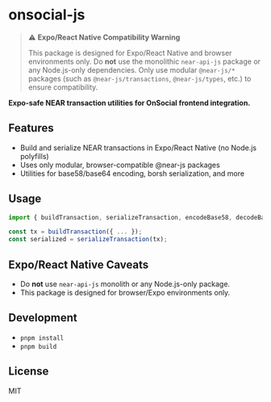 # onsocial-js

> ⚠️ **Expo/React Native Compatibility Warning**
>
> This package is designed for Expo/React Native and browser environments only. Do **not** use the monolithic `near-api-js` package or any Node.js-only dependencies. Only use modular `@near-js/*` packages (such as `@near-js/transactions`, `@near-js/types`, etc.) to ensure compatibility.

**Expo-safe NEAR transaction utilities for OnSocial frontend integration.**

## Features

- Build and serialize NEAR transactions in Expo/React Native (no Node.js polyfills)
- Uses only modular, browser-compatible @near-js packages
- Utilities for base58/base64 encoding, borsh serialization, and more

## Usage

```ts
import { buildTransaction, serializeTransaction, encodeBase58, decodeBase58 } from 'onsocial-js';

const tx = buildTransaction({ ... });
const serialized = serializeTransaction(tx);
```

## Expo/React Native Caveats

- Do **not** use `near-api-js` monolith or any Node.js-only package.
- This package is designed for browser/Expo environments only.

## Development

- `pnpm install`
- `pnpm build`

## License

MIT
